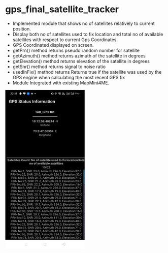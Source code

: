 # gps_final_satellite_tracker
* Implemented module that shows no of satellites relatively to current position.
* Display both no of satellites used to fix location and total no of available satellites with respect to current Gps Coordinates.
* GPS Coordinated displayed on screen.
* getPrn()  method returns pseudo random number for satellite
* getAzimuth() method  returns azimuth of the satellite in degrees 
* getElevation() method returns  elevation of the satellite in degrees
* getSnr() method returns signal to noise ratio
* usedInFix() method returns Returns true if the satellite was used by the GPS engine when calculating the most recent GPS fix
* Module Integrated with existing MapMint4ME.
<img src = "output2.jpeg" width = "250" height="500"/>
